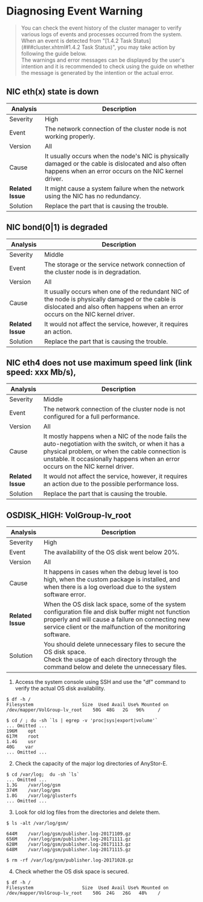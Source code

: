 # Diagnosing Event Warning

> You can check the event history of the cluster manager to verify various logs of events and processes occurred from the system.  
> When an event is detected from "[1.4.2 Task Status](###cluster.xhtml#1.4.2 Task Status)", you may take action by following the guide below.  
> The warnings and error messages can be displayed by the user's intention and it is recommended to check using the guide on whether the message is generated by the intention or the actual error.

## NIC eth(x) state is down

| Analysis     | Description   |
| ------        | -----  |
| Severity        | High   |
| Event   | The network connection of the cluster node is not working properly. |
| Version     | All  |
| Cause     | It usually occurs when the node's NIC is physically damaged or the cable is dislocated and also often happens when an error occurs on the NIC kernel driver.  |
| **Related Issue** | It might cause a system failure when the network using the NIC has no redundancy. |
| Solution     | Replace the part that is causing the trouble. |

## NIC bond(0|1) is degraded

| Analysis     | Description      |
| ------        | -----  |
| Severity        | Middle   |
| Event          | The storage or the service network connection of the cluster node is in degradation. |
| Version     | All  |
| Cause     | It usually occurs when one of the redundant NIC of the node is physically damaged or the cable is dislocated and also often happens when an error occurs on the NIC kernel driver. |
| **Related Issue** | It would not affect the service, however, it requires an action. |
| Solution     | Replace the part that is causing the trouble. |

## NIC eth4 does not use maximum speed link (link speed: xxx Mb/s),

| Analysis     | Description      |
| ------        | -----  |
| Severity        | Middle   |
| Event          | The network connection of the cluster node is not configured for a full performance. |
| Version     | All  |
| Cause     | It mostly happens when a NIC of the node fails the auto-negotiation with the switch, or when it has a physical problem, or when the cable connection is unstable. It occasionally happens when an error occurs on the NIC kernel driver. |
| **Related Issue** | It would not affect the service, however, it requires an action due to the possible performance loss. |
| Solution     | Replace the part that is causing the trouble. |

## OSDISK_HIGH: VolGroup-lv_root

| Analysis     | Description      |
| ------        | -----  |
| Severity        | High   |
| Event          | The availability of the OS disk went below 20%. |
| Version     | All  |
| Cause     | It happens in cases when the debug level is too high, when the custom package is installed, and when there is a log overload due to the system software error.   |
| **Related Issue** | When the OS disk lack space, some of the system configuration file and disk buffer might not function properly and will cause a failure on connecting new service client or the malfunction of the monitoring software. |
| Solution     |  You should delete unnecessary files to secure the OS disk space. <br> Check the usage of each directory through the command below and delete the unnecessary files. |

1. Access the system console using SSH and use the "df" command to verify the actual OS disk availability.

```
$ df -h /
Filesystem            		Size  Used Avail Use% Mounted on
/dev/mapper/VolGroup-lv_root 	50G  48G   2G   96% 	/

$ cd / ; du -sh `ls | egrep -v 'proc|sys|export|volume'`
... Omitted ...
196M    opt
617M    root
1.4G    usr
40G    var
... Omitted ...
```

2. Check the capacity of the major log directories of AnyStor-E.

```
$ cd /var/log;  du -sh `ls`
... Omitted ...
1.3G    /var/log/gsm
374M    /var/log/gms
1.8G    /var/log/glusterfs
... Omitted ...
```

3. Look for old log files from the directories and delete them.

```
$ ls -alt /var/log/gsm/

644M    /var/log/gsm/publisher.log-20171109.gz
656M    /var/log/gsm/publisher.log-20171111.gz
628M    /var/log/gsm/publisher.log-20171113.gz
648M    /var/log/gsm/publisher.log-20171115.gz

$ rm -rf /var/log/gsm/publisher.log-20171028.gz
```

4. Check whether the OS disk space is secured.

```
$ df -h /
Filesystem            		Size  Used Avail Use% Mounted on
/dev/mapper/VolGroup-lv_root 	50G  24G   26G   48% 	/
```

